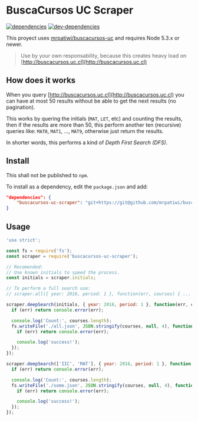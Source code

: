 # BuscaCursos UC Scraper

[![dependencies][dependencies-image]][dependencies-url] [![dev-dependencies][dev-dependencies-image]][dev-dependencies-url]

This proyect uses [mrpatiwi/buscacursos-uc](https://github.com/mrpatiwi/buscacursos-uc) and requires Node 5.3.x or newer.

> Use by your own responsability, because this creates heavy load on [http://buscacursos.uc.cl](http://buscacursos.uc.cl)

## How does it works

When you query [http://buscacursos.uc.cl](http://buscacursos.uc.cl) you can have at most 50 results without be able to get the next results (no pagination).

This works by quering the initials (`MAT`, `LET`, etc) and counting the results, then if the results are more than 50, this perform another ten (recursive) queries like: `MAT0`, `MAT1`, ..., `MAT9`, otherwise just return the results.

In shorter words, this performs a kind of *Depth First Search (DFS)*.

## Install

This shall not be published to `npm`.

To install as a dependency, edit the `package.json` and add:

```json
"dependencies": {
    "buscacursos-uc-scraper": "git+https://git@github.com/mrpatiwi/buscacursos-uc-scraper"
}
```

## Usage

```javascript
'use strict';

const fs = require('fs');
const scraper = require('buscacursos-uc-scraper');

// Recomended:
// Use known initials to speed the process.
const initials = scraper.initials;

// To perform a full search use:
// scraper.all({ year: 2016, period: 1 }, function(err, courses) { ... }

scraper.deepSearch(initials, { year: 2016, period: 1 }, function(err, courses) {
  if (err) return console.error(err);

  console.log('Count:', courses.length);
  fs.writeFile('./all.json', JSON.stringify(courses, null, 4), function(err) {
    if (err) return console.error(err);

    console.log('success!');
  });
});
```

```javascript
scraper.deepSearch(['IIC', 'MAT'], { year: 2016, period: 1 }, function(err, courses) {
  if (err) return console.error(err);

  console.log('Count:', courses.length);
  fs.writeFile('./some.json', JSON.stringify(courses, null, 4), function(err) {
    if (err) return console.error(err);

    console.log('success!');
  });
});
```

[dependencies-image]: https://david-dm.org/mrpatiwi/buscacursos-uc-scraper.svg
[dependencies-url]: https://david-dm.org/mrpatiwi/buscacursos-uc-scraper
[dev-dependencies-image]: https://david-dm.org/mrpatiwi/buscacursos-uc-scraper/dev-status.svg
[dev-dependencies-url]: https://david-dm.org/mrpatiwi/buscacursos-uc-scraper#info=devDependencies
